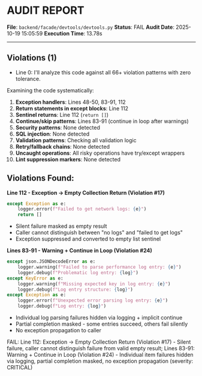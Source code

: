 # AUDIT REPORT

**File**: `backend/facade/devtools/devtools.py`
**Status**: FAIL
**Audit Date**: 2025-10-19 15:05:59
**Execution Time**: 13.78s

---

## Violations (1)

- Line 0: I'll analyze this code against all 66+ violation patterns with zero tolerance.

Examining the code systematically:

1. **Exception handlers**: Lines 48-50, 83-91, 112
2. **Return statements in except blocks**: Line 112
3. **Sentinel returns**: Line 112 (`return []`)
4. **Continue/skip patterns**: Lines 83-91 (continue in loop after warnings)
5. **Security patterns**: None detected
6. **SQL injection**: None detected
7. **Validation patterns**: Checking all validation logic
8. **Retry/fallback chains**: None detected
9. **Uncaught operations**: All risky operations have try/except wrappers
10. **Lint suppression markers**: None detected

## Violations Found:

**Line 112 - Exception → Empty Collection Return (Violation #17)**
```python
except Exception as e:
    logger.error(f"Failed to get network logs: {e}")
    return []
```
- Silent failure masked as empty result
- Caller cannot distinguish between "no logs" and "failed to get logs"
- Exception suppressed and converted to empty list sentinel

**Lines 83-91 - Warning + Continue in Loop (Violation #24)**
```python
except json.JSONDecodeError as e:
    logger.warning(f"Failed to parse performance log entry: {e}")
    logger.debug(f"Problematic log entry: {log}")
except KeyError as e:
    logger.warning(f"Missing expected key in log entry: {e}")
    logger.debug(f"Log entry structure: {log}")
except Exception as e:
    logger.error(f"Unexpected error parsing log entry: {e}")
    logger.debug(f"Log entry: {log}")
```
- Individual log parsing failures hidden via logging + implicit continue
- Partial completion masked - some entries succeed, others fail silently
- No exception propagation to caller

FAIL: Line 112: Exception → Empty Collection Return (Violation #17) - Silent failure, caller cannot distinguish failure from valid empty result; Lines 83-91: Warning + Continue in Loop (Violation #24) - Individual item failures hidden via logging, partial completion masked, no exception propagation
 (severity: CRITICAL)
